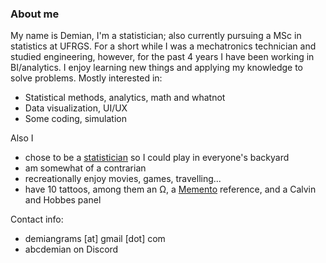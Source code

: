 ### About me

My name is Demian, I'm a statistician; also currently pursuing a MSc in statistics at UFRGS. For a short while I was a mechatronics technician and studied engineering, however, for the past 4 years I have been working in BI/analytics. I enjoy learning new things and applying my knowledge to solve problems. Mostly interested in:
- Statistical methods, analytics, math and whatnot
- Data visualization, UI/UX
- Some coding, simulation

Also I
- chose to be a [statistician](https://mathshistory.st-andrews.ac.uk/Biographies/Tukey/quotations/) so I could play in everyone's backyard
- am somewhat of a contrarian
- recreationally enjoy movies, games, travelling...
- have 10 tattoos, among them an Ω, a [Memento](https://www.imdb.com/title/tt0209144/) reference, and a Calvin and Hobbes panel

Contact info:
- demiangrams [at] gmail [dot] com
- abcdemian on Discord
